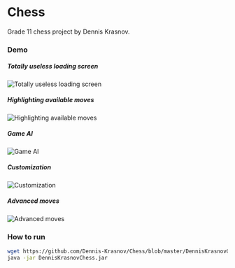 # Chess
Grade 11 chess project by Dennis Krasnov.

### Demo

##### Totally useless loading screen

![Totally useless loading screen](https://denniskrasnov.com/img/chess/loading_screen.png)

##### Highlighting available moves

![Highlighting available moves](https://denniskrasnov.com/img/chess/gameplay.png)

##### Game AI

![Game AI](https://denniskrasnov.com/img/chess/new_game.png)

##### Customization

![Customization](https://denniskrasnov.com/img/chess/customizability.png)

##### Advanced moves

![Advanced moves](https://denniskrasnov.com/img/chess/castling.png)

### How to run

 ```bash
wget https://github.com/Dennis-Krasnov/Chess/blob/master/DennisKrasnovChess.jar
java -jar DennisKrasnovChess.jar
 ```
